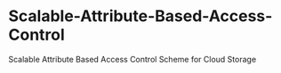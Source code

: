 # Scalable-Attribute-Based-Access-Control
Scalable Attribute Based Access Control Scheme for Cloud Storage
